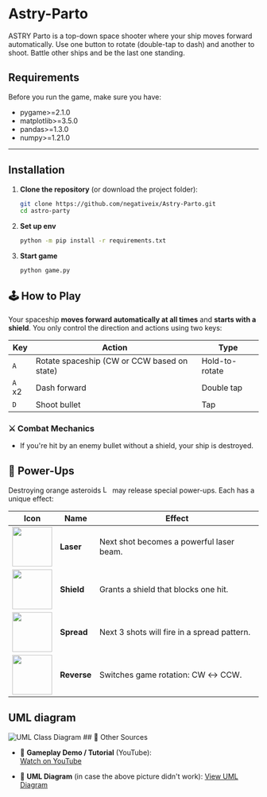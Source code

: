 # Astry-Parto
ASTRY Parto is a top-down space shooter where your ship moves forward automatically. Use one button to rotate (double-tap to dash) and another to shoot. Battle other ships and be the last one standing.
## Requirements

Before you run the game, make sure you have:

- pygame>=2.1.0
- matplotlib>=3.5.0
- pandas>=1.3.0
- numpy>=1.21.0

---

## Installation

1. **Clone the repository** (or download the project folder):
   ```bash
   git clone https://github.com/negativeix/Astry-Parto.git
   cd astro-party 
2. **Set up env**
   ```bash
   python -m pip install -r requirements.txt

3. **Start game**
   ```bash
   python game.py

## 🕹️ How to Play
Your spaceship **moves forward automatically at all times** and **starts with a shield**. You only control the direction and actions using two keys:


| **Key**   | **Action**                               | **Type**          |
|-----------|------------------------------------------|-------------------|
| `A`       | Rotate spaceship (CW or CCW based on state) | Hold-to-rotate    |
| `A` x2    | Dash forward                              | Double tap        |
| `D`       | Shoot bullet                              | Tap               |


### ⚔️ **Combat Mechanics**

- If you're hit by an enemy bullet without a shield, your ship is destroyed.
## 🔋 Power-Ups

Destroying orange asteroids <img src="assets/asteroid.png" alt="Laser" width="15"/> may release special power-ups. Each has a unique effect:

| Icon                                       | Name     | Effect                                                                 |
|--------------------------------------------|----------|------------------------------------------------------------------------|
| <img src="assets/laser.png" width="80"/>   | **Laser**   | Next shot becomes a powerful laser beam.                        |
| <img src="assets/shield.png" width="80"/>  | **Shield**  | Grants a shield that blocks one hit.                            |
| <img src="assets/spread.png" width="80"/>  | **Spread**  | Next 3 shots will fire in a spread pattern.                     |
| <img src="assets/reverse.png" width="80"/> | **Reverse** | Switches game rotation: CW ↔ CCW.                               |



## UML diagram
<img src="./UML%20class.png" alt="UML Class Diagram">
## 🔗 Other Sources

- 🎥 **Gameplay Demo / Tutorial** (YouTube):  
  [Watch on YouTube](https://youtu.be/9WL7NZx5jIY)

- 📘 **UML Diagram** (in case the above picture didn't work): 
  [View UML Diagram](https://drive.google.com/file/d/1RypMokZFvQKaRNaDlRjYir6YzV15K07g/view?usp=sharing)
